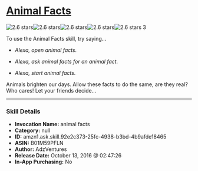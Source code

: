 # [Animal Facts](http://alexa.amazon.com/#skills/amzn1.ask.skill.92e2c373-25fc-4938-b3bd-4b9afde18465)
![2.6 stars](../../images/ic_star_black_18dp_1x.png)![2.6 stars](../../images/ic_star_black_18dp_1x.png)![2.6 stars](../../images/ic_star_half_black_18dp_1x.png)![2.6 stars](../../images/ic_star_border_black_18dp_1x.png)![2.6 stars](../../images/ic_star_border_black_18dp_1x.png) 3

To use the Animal Facts skill, try saying...

* *Alexa, open animal facts.*

* *Alexa, ask animal facts for an animal fact.*

* *Alexa, start animal facts.*

Animals brighten our days. Allow these facts to do the same, are they real? Who cares! Let your friends decide...

***

### Skill Details

* **Invocation Name:** animal facts
* **Category:** null
* **ID:** amzn1.ask.skill.92e2c373-25fc-4938-b3bd-4b9afde18465
* **ASIN:** B01M59PFLN
* **Author:** AdzVentures
* **Release Date:** October 13, 2016 @ 02:47:26
* **In-App Purchasing:** No

